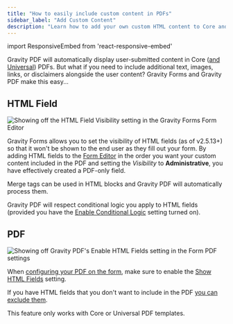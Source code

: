 ```yaml
---
title: "How to easily include custom content in PDFs"
sidebar_label: "Add Custom Content"
description: "Learn how to add your own custom HTML content to Core and Universal PDF documents anywhere in the PDF."
---
```


import ResponsiveEmbed from 'react-responsive-embed'

Gravity PDF will automatically display user-submitted content in Core ([and Universal](https://gravitypdf.com/store/#universal)) PDFs. But what if you need to include additional text, images, links, or disclaimers alongside the user content? Gravity Forms and Gravity PDF make this easy...

<ResponsiveEmbed src="https://player.vimeo.com/video/665437101?dnt=1" allowFullScreen />

## HTML Field

![Showing off the HTML Field Visibility setting in the Gravity Forms Form Editor](https://resources.gravitypdf.com/uploads/2021/10/html-field-visibility-settings-2.png)

Gravity Forms allows you to set the visibility of HTML fields (as of v2.5.13+) so that it won't be shown to the end user as they fill out your form. By adding HTML fields to the [Form Editor](#) in the order you want your custom content included in the PDF and setting the *Visibility* to **Administrative**, you have effectively created a PDF-only field.

Merge tags can be used in HTML blocks and Gravity PDF will automatically process them.

Gravity PDF will respect conditional logic you apply to HTML fields (provided you have the [Enable Conditional Logic](setup-pdf.md#enable-conditional-logic) setting turned on).

## PDF

![Showing off Gravity PDF's Enable HTML Fields setting in the Form PDF settings](https://resources.gravitypdf.com/uploads/2021/10/gravity-pdf-show-html-fields-setting-3-2.png)

When [configuring your PDF on the form](setup-pdf.md), make sure to enable the [Show HTML Fields](setup-pdf.md#show-html-fields) setting.

If you have HTML fields that you don't want to include in the PDF [you can exclude them](hide-form-fields.md).

This feature only works with Core or Universal PDF templates.